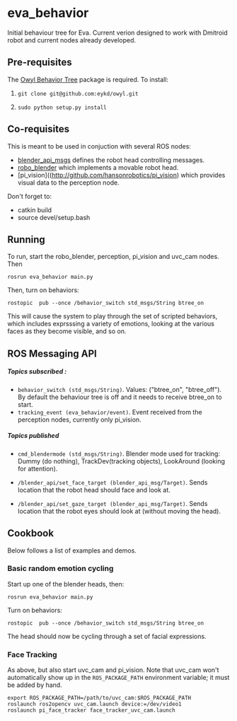# eva_behavior

Initial behaviour tree for Eva. Current verion designed to work with
Dmitroid robot and current nodes already developed.

## Pre-requisites

The [Owyl Behavior Tree](https://github.com/eykd/owyl/) package is
required.  To install:

1) `git clone git@github.com:eykd/owyl.git`

2) `sudo python setup.py install`

## Co-requisites

This is meant to be used in conjuction with several ROS nodes:
* [blender_api_msgs](http://github.com/hansonrobotics/blender_api_msgs)
  defines the robot head controlling messages.
* [robo_blender](http://github.com/hansonrobotics/robo_blender) which
  implements a movable robot head.
* [pi_vision]((http://github.com/hansonrobotics/pi_vision) which
  provides visual data to the perception node.

Don't forget to:
* catkin build
* source devel/setup.bash

## Running
To run, start the robo_blender, perception, pi_vision and uvc_cam nodes.
Then
```
rosrun eva_behavior main.py
```
Then, turn on behaviors:
```
rostopic  pub --once /behavior_switch std_msgs/String btree_on
```
This will cause the system to play through the set of scripted
behaviors, which includes exprsssing a variety of emotions,
looking at the various faces as they become visible, and so on.


## ROS Messaging API

##### Topics subscribed :

* `behavior_switch (std_msgs/String)`. Values: ("btree_on", "btree_off").
  By default the behaviour tree is off and it needs to receive
  btree_on to start.
* `tracking_event (eva_behavior/event)`. Event received from the
  perception nodes, currently only pi_vision.

##### Topics published

* `cmd_blendermode (std_msgs/String)`. Blender mode used for tracking:
  Dummy (do nothing), TrackDev(tracking objects), LookAround (looking
  for attention).

* `/blender_api/set_face_target (blender_api_msg/Target)`. Sends
  location that the robot head should face and look at.

* `/blender_api/set_gaze_target (blender_api_msg/Target)`. Sends
  location that the robot eyes should look at (without moving the
  head).


## Cookbook
Below follows a list of examples and demos.

### Basic random emotion cycling
Start up one of the blender heads, then:
```
rosrun eva_behavior main.py
```
Turn on behaviors:
```
rostopic  pub --once /behavior_switch std_msgs/String btree_on
```
The head should now be cycling through a set of facial expressions.

### Face Tracking
As above, but also start uvc_cam and pi_vision. Note that uvc_cam
won't automatically show up in the `ROS_PACKAGE_PATH` environment
variable; it must be added by hand.
```
export ROS_PACKAGE_PATH=/path/to/uvc_cam:$ROS_PACKAGE_PATH
roslaunch ros2opencv uvc_cam.launch device:=/dev/video1
roslaunch pi_face_tracker face_tracker_uvc_cam.launch
```
